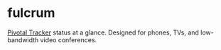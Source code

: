 fulcrum
=======

[Pivotal Tracker][pivotal] status at a glance. Designed for phones, TVs, and low-bandwidth video conferences.



[pivotal]:http://www.pivotaltracker.com/